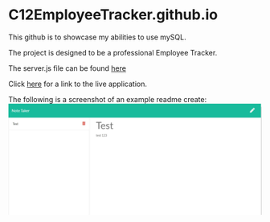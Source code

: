# C12EmployeeTracker.github.io

This github is to showcase my abilities to use mySQL.

The project is designed to be a professional Employee Tracker.

The server.js file can be found [here](server.js)

Click [here](https://radiant-fjord-76658.herokuapp.com/) for a link to the live application.

The following is a screenshot of an example readme create: ![here](https://github.com/syedmtirmizi/C11NoteTaker/blob/main/public/assets/images/Screenshot.JPG?raw=true)
